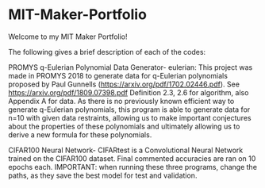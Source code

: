 # MIT-Maker-Portfolio

Welcome to my MIT Maker Portfolio!

The following gives a brief description of each of the codes:

PROMYS q-Eulerian Polynomial Data Generator-
eulerian: This project was made in PROMYS 2018 to generate data for q-Eulerian polynomials proposed by Paul Gunnells (https://arxiv.org/pdf/1702.02446.pdf). See https://arxiv.org/pdf/1809.07398.pdf Definition 2.3, 2.6 for algorithm, also Appendix A for data. As there is no previously known efficient way to generate q-Eulerian polynomials, this program is able to generate data for n=10 with given data restraints, allowing us to make important conjectures about the properties of these polynomials and ultimately allowing us to derive a new formula for these polynomials.

CIFAR100 Neural Network-
CIFARtest is a Convolutional Neural Network trained on the CIFAR100 dataset. Final commented accuracies are ran on 10 epochs each.
IMPORTANT: when running these three programs, change the paths, as they save the best model for test and validation.
